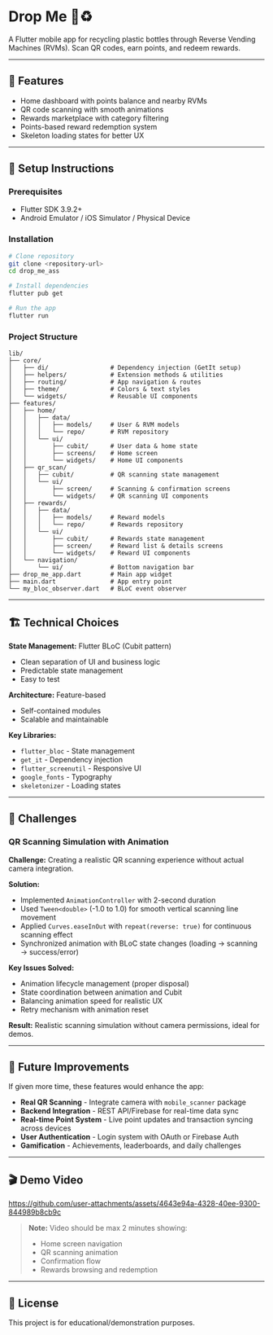 # Drop Me 🌱♻️

A Flutter mobile app for recycling plastic bottles through Reverse Vending Machines (RVMs). Scan QR codes, earn points, and redeem rewards.

---

## 📱 Features

- Home dashboard with points balance and nearby RVMs
- QR code scanning with smooth animations
- Rewards marketplace with category filtering
- Points-based reward redemption system
- Skeleton loading states for better UX

---

## 🚀 Setup Instructions

### Prerequisites
- Flutter SDK 3.9.2+
- Android Emulator / iOS Simulator / Physical Device

### Installation

```bash
# Clone repository
git clone <repository-url>
cd drop_me_ass

# Install dependencies
flutter pub get

# Run the app
flutter run
```

### Project Structure
```
lib/
├── core/
│   ├── di/                 # Dependency injection (GetIt setup)
│   ├── helpers/            # Extension methods & utilities
│   ├── routing/            # App navigation & routes
│   ├── theme/              # Colors & text styles
│   └── widgets/            # Reusable UI components
├── features/
│   ├── home/
│   │   ├── data/
│   │   │   ├── models/     # User & RVM models
│   │   │   └── repo/       # RVM repository
│   │   └── ui/
│   │       ├── cubit/      # User data & home state
│   │       ├── screens/    # Home screen
│   │       └── widgets/    # Home UI components
│   ├── qr_scan/
│   │   ├── cubit/          # QR scanning state management
│   │   └── ui/
│   │       ├── screen/     # Scanning & confirmation screens
│   │       └── widgets/    # QR scanning UI components
│   ├── rewards/
│   │   ├── data/
│   │   │   ├── models/     # Reward models
│   │   │   └── repo/       # Rewards repository
│   │   └── ui/
│   │       ├── cubit/      # Rewards state management
│   │       ├── screen/     # Reward list & details screens
│   │       └── widgets/    # Reward UI components
│   └── navigation/
│       └── ui/             # Bottom navigation bar
├── drop_me_app.dart        # Main app widget
├── main.dart               # App entry point
└── my_bloc_observer.dart   # BLoC event observer
```

---

## 🏗️ Technical Choices

**State Management:** Flutter BLoC (Cubit pattern)
- Clean separation of UI and business logic
- Predictable state management
- Easy to test

**Architecture:** Feature-based
- Self-contained modules
- Scalable and maintainable

**Key Libraries:**
- `flutter_bloc` - State management
- `get_it` - Dependency injection
- `flutter_screenutil` - Responsive UI
- `google_fonts` - Typography
- `skeletonizer` - Loading states

---

## 🎯 Challenges

### QR Scanning Simulation with Animation

**Challenge:** Creating a realistic QR scanning experience without actual camera integration.

**Solution:**
- Implemented `AnimationController` with 2-second duration
- Used `Tween<double>` (-1.0 to 1.0) for smooth vertical scanning line movement
- Applied `Curves.easeInOut` with `repeat(reverse: true)` for continuous scanning effect
- Synchronized animation with BLoC state changes (loading → scanning → success/error)

**Key Issues Solved:**
- Animation lifecycle management (proper disposal)
- State coordination between animation and Cubit
- Balancing animation speed for realistic UX
- Retry mechanism with animation reset

**Result:** Realistic scanning simulation without camera permissions, ideal for demos.

---

## 🔮 Future Improvements

If given more time, these features would enhance the app:

- **Real QR Scanning** - Integrate camera with `mobile_scanner` package
- **Backend Integration** - REST API/Firebase for real-time data sync
- **Real-time Point System** - Live point updates and transaction syncing across devices
- **User Authentication** - Login system with OAuth or Firebase Auth
- **Gamification** - Achievements, leaderboards, and daily challenges

---

## 🎬 Demo Video

https://github.com/user-attachments/assets/4643e94a-4328-40ee-9300-844989b8cb9c

> **Note:** Video should be max 2 minutes showing:
> - Home screen navigation
> - QR scanning animation
> - Confirmation flow
> - Rewards browsing and redemption

---

## 📄 License

This project is for educational/demonstration purposes.
